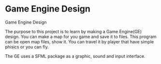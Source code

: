 # Game Engine Design
Game Engine Design

   The purpose to this project is to learn by making a Game Engine(GE) design.
You can make a map for you game and save it to files. This program can be open
map files, show it. You can travel it by player that have simple phisics or 
you can fly.

The GE uses a SFML package as a graphic, sound and input interface.
